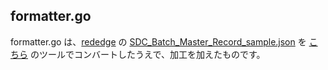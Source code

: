 ## formatter.go
formatter.go は、[rededge](https://github.com/latonaio/rededge) の [SDC_Batch_Master_Record_sample.json](https://github.com/latonaio/rededge/blob/main/samples/SDC_Batch_Master_Record_sample.json) を [こちら](https://mholt.github.io/json-to-go/) のツールでコンバートしたうえで、加工を加えたものです。  
